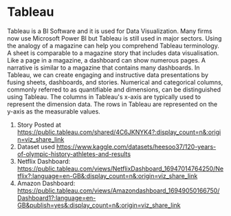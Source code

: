 # Tableau

Tableau is a BI Software and it is used for Data Visualization.</n>
Many firms now use Microsoft Power BI but Tableau is still used in major sectors.
Using the analogy of a magazine can help you comprehend Tableau terminology. A sheet is comparable to a magazine story that includes data visualisation. Like a page in a magazine, a dashboard can show numerous pages. A narrative is similar to a magazine that contains many dashboards. In Tableau, we can create engaging and instructive data presentations by fusing sheets, dashboards, and stories.
Numerical and categorical columns, commonly referred to as quantifiable and dimensions, can be distinguished using Tableau. The columns in Tableau's x-axis are typically used to represent the dimension data. The rows in Tableau are represented on the y-axis as the measurable values.



1) Story Posted at https://public.tableau.com/shared/4C6JKNYK4?:display_count=n&:origin=viz_share_link
2) Dataset used https://www.kaggle.com/datasets/heesoo37/120-years-of-olympic-history-athletes-and-results
3) Netflix Dashboard: https://public.tableau.com/views/NetflixDashboard_16947014764250/Netflix?:language=en-GB&:display_count=n&:origin=viz_share_link
4) Amazon Dashboard: https://public.tableau.com/views/Amazondashboard_16949050166750/Dashboard1?:language=en-GB&publish=yes&:display_count=n&:origin=viz_share_link


